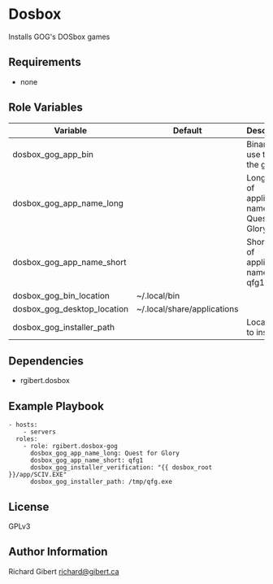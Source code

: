 # Dosbox

Installs GOG's DOSbox games

## Requirements

- none

## Role Variables

| Variable | Default | Description |
|----------|---------|-------------|
| dosbox_gog_app_bin | | Binary to use to start the game |
| dosbox_gog_app_name_long | | Long form of application name (eg: Quest for Glory) |
| dosbox_gog_app_name_short | | Short form of application name (eg: qfg1) |
| dosbox_gog_bin_location | ~/.local/bin | |
| dosbox_gog_desktop_location | ~/.local/share/applications | |
| dosbox_gog_installer_path | | Local path to installer |

## Dependencies

- rgibert.dosbox

## Example Playbook

```
- hosts:
    - servers
  roles:
    - role: rgibert.dosbox-gog
      dosbox_gog_app_name_long: Quest for Glory
      dosbox_gog_app_name_short: qfg1
      dosbox_gog_installer_verification: "{{ dosbox_root }}/app/SCIV.EXE"
      dosbox_gog_installer_path: /tmp/qfg.exe

```

## License

GPLv3

## Author Information

Richard Gibert <richard@gibert.ca>
